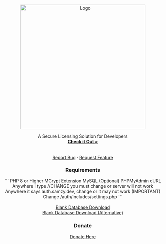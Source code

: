 <div id="top"></div>
<br />
<div align="center">
  <a href="https://github.com/YungSamzy/SamzyAuth">
    <img src="https://auth.samzy.dev/auth/assets/img/logo_long.png" alt="Logo" width="400">
  </a>

  <p align="center">
    A Secure Licensing Solution for Developers
    <br />
    <a href="https://auth.samzy.dev"><strong>Check it Out »</strong></a>
    <br />
    <br />
    <br />
    <a align="center" href="https://github.com/YungSamzy/SamzyAuth/issues">  Report Bug</a>
    ·
    <a align="center" href="https://github.com/YungSamzy/SamzyAuth/issues">Request Feature</a>
  </p>
</div>

<!-- ABOUT THE PROJECT -->
<h3 align="center">Requirements</h3>
<p align="center">
  ```
PHP 8 or Higher
MCrypt Extension
MySQL
(Optional) PHPMyAdmin
cURL
Anywhere I type //CHANGE you must change or server will not work
Anywhere it says auth.samzy.dev, change or it may not work
(IMPORTANT) Change /auth/includes/settings.php
```
<br />
<br />
<a align="center" href="#">Blank Database Download</a>
<br />
<a align="center" href="https://samzy.dev/download/database.sql">Blank Database Download (Alternative)</a>
  <br />
<h3 align="center">Donate</h3>
<p align="center">
  <a href="https://samzy.dev/donate">Donate Here</a>
</p>
